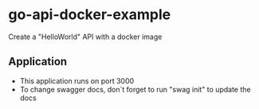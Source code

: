 # go-api-docker-example

Create a "HelloWorld" API with a docker image

## Application

- This application runs on port 3000
- To change swagger docs, don´t forget to run "swag init" to update the docs
